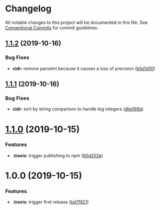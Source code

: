 # Changelog

All notable changes to this project will be documented in this file. See
[Conventional Commits](https://conventionalcommits.org) for commit guidelines.

## [1.1.2](https://github.com/timblack1/cidr-lib/compare/v1.1.1...v1.1.2) (2019-10-16)


### Bug Fixes

* **cidr:** remove parseInt because it causes a loss of precision ([b5d1d10](https://github.com/timblack1/cidr-lib/commit/b5d1d10a3ee26c4b19ff5c1b96a1145f84d1bd4e))

## [1.1.1](https://github.com/timblack1/cidr-lib/compare/v1.1.0...v1.1.1) (2019-10-16)


### Bug Fixes

* **cidr:** sort by string comparison to handle big integers ([dbe169a](https://github.com/timblack1/cidr-lib/commit/dbe169a1f7d9e1a13f8896492c23c75475612f82))

# [1.1.0](https://github.com/timblack1/cidr-lib/compare/v1.0.0...v1.1.0) (2019-10-15)


### Features

* **.travis:** trigger publishing to npm ([65d252e](https://github.com/timblack1/cidr-lib/commit/65d252efc350e7f28900caa96523553d07515a5b))

# 1.0.0 (2019-10-15)


### Features

* **.travis:** trigger first release ([bd7f921](https://github.com/timblack1/cidr-lib/commit/bd7f92163f58f992b3b937bbff9abb8bd5346ded))
